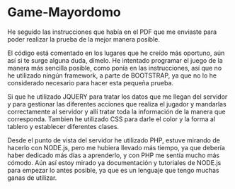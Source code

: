 # Game-Mayordomo

He seguido las instrucciones que había en el PDF que me enviaste para poder realizar la prueba de la mejor manera posible.

El código está comentado en los lugares que he creído más oportuno, aún así si te surge alguna duda, dímelo.
He intentado programar el juego de la manera más sencilla posible, como ponía en las instrucciones, así que no he utilizado ningún 
framework, a parte de BOOTSTRAP, ya que no lo he considerado necesario para hacer esta pequeña prueba.

Si que he utilizado JQUERY para tratar los datos que me llegan del servidor y para gestionar las diferentes acciones que realiza el 
jugador y mandarlas correctamente al servidor y allí tratar toda la información de la manera que corresponda. Tambien he utilizado CSS
para darle el color y la forma al tablero y establecer diferentes clases.

Desde el punto de vista del servidor he utilizado PHP, estuve mirando de hacerlo con NODE.js, pero me hubiera llevado más tiempo, ya
que debería haber dedicado más días a aprenderlo, y con PHP me sentía mucho más cómodo. Aún así estoy mirado ya documentación y
tutoriales de NODE.js para empezar lo antes posible, ya que es un lenguaje que tengo muchas ganas de utilizar. 


